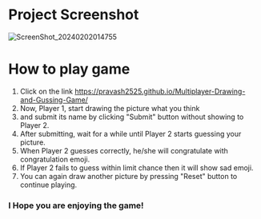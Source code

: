 # Project Screenshot

![ScreenShot_20240202014755](https://github.com/Pravash2525/Multiplayer-Drawing-and-Gussing-Game/assets/56944175/b1d2a89d-95d3-462e-9fde-4412871f71cb)


# How to play game
1. Click on the link https://pravash2525.github.io/Multiplayer-Drawing-and-Gussing-Game/
2. Now, Player 1, start drawing the picture what you think 
3. and submit its  name  by clicking "Submit" button without showing to Player 2.
4. After submitting, wait for a while until Player 2 starts guessing your picture.
5. When Player 2 guesses correctly, he/she will congratulate with congratulation emoji.
6. If Player 2 fails to guess within limit chance then it will show sad  emoji.
7. You can again draw another picture by pressing "Reset" button to continue playing.

### I Hope you are enjoying the game!
